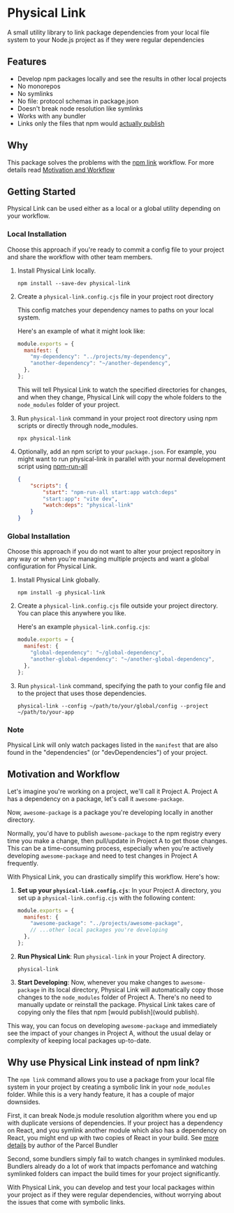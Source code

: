 # Physical Link

A small utility library to link package dependencies from your local file system to your Node.js project as if they were regular dependencies

## Features

- Develop npm packages locally and see the results in other local projects
- No monorepos
- No symlinks
- No file: protocol schemas in package.json
- Doesn't break node resolution like symlinks
- Works with any bundler
- Links only the files that npm would [actually publish](https://docs.npmjs.com/cli/v9/using-npm/developers#keeping-files-out-of-your-package)

## Why

This package solves the problems with the [npm link](https://docs.npmjs.com/cli/v9/commands/npm-link) workflow. For more details read [Motivation and Workflow](#motivation-and-workflow)

## Getting Started

Physical Link can be used either as a local or a global utility depending on your workflow.

### Local Installation

Choose this approach if you're ready to commit a config file to your project and share the workflow with other team members.

1. Install Physical Link locally.

   ```
   npm install --save-dev physical-link
   ```

2. Create a `physical-link.config.cjs` file in your project root directory

   This config matches your dependency names to paths on your local system.

   Here's an example of what it might look like:

   ```javascript
   module.exports = {
     manifest: {
       "my-dependency": "../projects/my-dependency",
       "another-dependency": "~/another-dependency",
     },
   };
   ```

   This will tell Physical Link to watch the specified directories for changes, and when they change, Physical Link will copy the whole folders to the `node_modules` folder of your project.

3. Run `physical-link` command in your project root directory using npm scripts or directly through node_modules.

   ```
   npx physical-link
   ```

4. Optionally, add an npm script to your `package.json`. For example, you might want to run physical-link in parallel with your normal development script using [npm-run-all](https://www.npmjs.com/package/npm-run-all)

   ```json
   {
       "scripts": {
           "start": "npm-run-all start:app watch:deps"
           "start:app": "vite dev",
           "watch:deps": "physical-link"
       }
   }
   ```

### Global Installation

Choose this approach if you do not want to alter your project repository in any way or when you're managing multiple projects and want a global configuration for Physical Link.

1. Install Physical Link globally.

   ```
   npm install -g physical-link
   ```

2. Create a `physical-link.config.cjs` file outside your project directory. You can place this anywhere you like.

   Here's an example `physical-link.config.cjs`:

   ```javascript
   module.exports = {
     manifest: {
       "global-dependency": "~/global-dependency",
       "another-global-dependency": "~/another-global-dependency",
     },
   };
   ```

3. Run `physical-link` command, specifying the path to your config file and to the project that uses those dependencies.

   ```
   physical-link --config ~/path/to/your/global/config --project ~/path/to/your-app
   ```

### Note

Physical Link will only watch packages listed in the `manifest` that are also found in the "dependencies" (or "devDependencies") of your project.

## Motivation and Workflow

Let's imagine you're working on a project, we'll call it Project A. Project A has a dependency on a package, let's call it `awesome-package`.

Now, `awesome-package` is a package you're developing locally in another directory.

Normally, you'd have to publish `awesome-package` to the npm registry every time you make a change, then pull/update in Project A to get those changes. This can be a time-consuming process, especially when you're actively developing `awesome-package` and need to test changes in Project A frequently.

With Physical Link, you can drastically simplify this workflow. Here's how:

1. **Set up your `physical-link.config.cjs`**: In your Project A directory, you set up a `physical-link.config.cjs` with the following content:

   ```javascript
   module.exports = {
     manifest: {
       "awesome-package": "../projects/awesome-package",
       // ...other local packages you're developing
     },
   };
   ```

2. **Run Physical Link**: Run `physical-link` in your Project A directory.

   ```
   physical-link
   ```

3. **Start Developing**: Now, whenever you make changes to `awesome-package` in its local directory, Physical Link will automatically copy those changes to the `node_modules` folder of Project A. There's no need to manually update or reinstall the package. Physical Link takes care of copying only the files that npm [would publish](would publish).

This way, you can focus on developing `awesome-package` and immediately see the impact of your changes in Project A, without the usual delay or complexity of keeping local packages up-to-date.

## Why use Physical Link instead of npm link?

The `npm link` command allows you to use a package from your local file system in your project by creating a symbolic link in your `node_modules` folder. While this is a very handy feature, it has a couple of major downsides.

First, it can break Node.js module resolution algorithm where you end up with duplicate versions of dependencies. If your project has a dependency on React, and you symlink another module which also has a dependency on React, you might end up with two copies of React in your build. See [more details](https://github.com/parcel-bundler/parcel/issues/4332#issuecomment-1006234257) by author of the Parcel Bundler

Second, some bundlers simply fail to watch changes in symlinked modules. Bundlers already do a lot of work that impacts perfomance and watching symlinked folders can impact the build times for your project significantly.

With Physical Link, you can develop and test your local packages within your project as if they were regular dependencies, without worrying about the issues that come with symbolic links.
